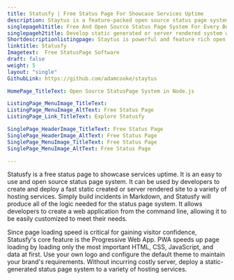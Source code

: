 ```yaml
---
title: Statusfy | Free Status Page For Showcase Services Uptime
description: Staytus is a feature-packed open source status page system for monitoring websites, web apps, APIs and networks. Also allows integration with external apps.
singlepageh1title: Free And Open Source Status Page System For Every Business
singlepageh2title: Develop static generated or server rendered system with free status page software. Timely inform users about services downtime and system outages.
Shortdescriptionlistingpage: Staytus is powerful and feature rich open source status page system for monitoring of tools. Send alerts notifications to subscribers and integrate with third party applications for updating incidents.
linktitle: Statusfy
Imagetext:  Free StatusPage Software 
draft: false
weight: 5
layout: "single"
GithubLink: https://github.com/adamcooke/staytus

HomePage_TitleText: Open Source StatusPage System in Node.js

ListingPage_MenuImage_TitleText: 
ListingPage_MenuImage_AltText: Free Status Page
ListingPage_Link_TitleText: Explore Statusfy

SinglePage_HeaderImage_TitleText: Free Status Page
SinglePage_HeaderImage_AltText: Free Status Page
SinglePage_MenuImage_TitleText: Free Status Page
SinglePage_MenuImage_AltText: Free Status Page

---
```


Statusfy is a free status page to showcase services uptime. It is an easy to use and open source status page system.
It can be used by developers to create and deploy a fast static created or server rendered site to a variety of hosting services. Simply build incidents in Markdown, and Statusfy will produce all of the logic needed for the status page system. It allows developers to create a web application from the command line, allowing it to be easily customized to meet their needs.

Since page loading speed is critical for gaining visitor confidence, Statusfy's core feature is the Progressive Web App. PWA speeds up page loading by loading only the most important HTML, CSS, JavaScript, and data at first. Use your own logo and configure the default theme to maintain your brand's requirements. Without incurring costly server, deploy a static-generated status page system to a variety of hosting services.